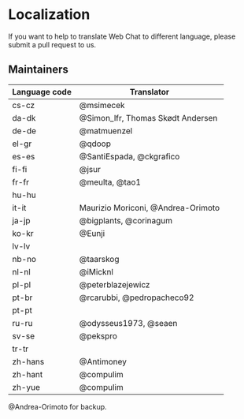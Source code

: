 # Localization

If you want to help to translate Web Chat to different language, please submit a pull request to us.

## Maintainers

| Language code  | Translator            |
| -------------- | --------------------- |
| cs-cz          | @msimecek             |
| da-dk          | @Simon_lfr, Thomas Skødt Andersen |
| de-de          | @matmuenzel           |
| el-gr          | @qdoop                |
| es-es          | @SantiEspada, @ckgrafico          |
| fi-fi          | @jsur                 |
| fr-fr          | @meulta, @tao1        |
| hu-hu          |                       |
| it-it          | Maurizio Moriconi, @Andrea-Orimoto|
| ja-jp          | @bigplants, @corinagum|
| ko-kr          | @Eunji                |
| lv-lv          |                       |
| nb-no          | @taarskog             |
| nl-nl          | @iMicknl              |
| pl-pl          | @peterblazejewicz     |
| pt-br          | @rcarubbi, @pedropacheco92|
| pt-pt          |                       |
| ru-ru          | @odysseus1973, @seaen |
| sv-se          | @pekspro              |
| tr-tr          |                       |
| zh-hans        | @Antimoney            |
| zh-hant        | @compulim             |
| zh-yue         | @compulim             |

@Andrea-Orimoto for backup.
